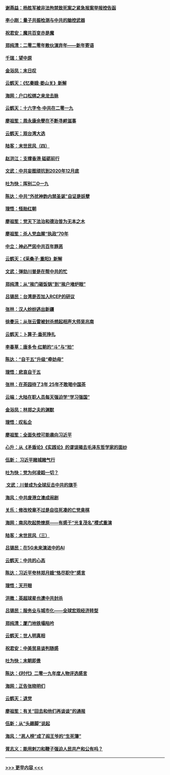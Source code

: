 #### [谢燕益：杨胜军被非法拘禁致死案之紧急报案举报控告函](../pages/nsc993/n11756134.md?t=12312311) 
#### [李小刚：量子共振检测与中共的脑控武器](../pages/nsc993/n11754518.md?t=12312311) 
#### [祝君安：魔共百变亦是魔](../pages/nsc993/n11754469.md?t=12312311) 
#### [郑纯清：二零二零年散伙演弃年——新年寄语](../pages/nsc993/n11754195.md?t=12312311) 
#### [千瑞：望中原](../pages/nsc993/n11754159.md?t=12312311) 
#### [金浴凤：末日叹](../pages/nsc993/n11752359.md?t=12312311) 
#### [云鹤天：《忆秦娥‧娄山关》新解](../pages/nsc993/n11752348.md?t=12312311) 
#### [海网：户口松绑之来龙去脉](../pages/nsc993/n11752328.md?t=12312311) 
#### [云鹤天：十六字令‧中共在二零一九](../pages/nsc993/n11752305.md?t=12312311) 
#### [廖祖笙：周永康余孽在不断寻衅滋事](../pages/nsc993/n11751013.md?t=12312311) 
#### [云鹤天：观台湾大选](../pages/nsc993/n11751007.md?t=12312311) 
#### [陆客：末世民风（四）](../pages/nsc993/n11749203.md?t=12312311) 
#### [赵洪江：支撑香港 砥砺前行](../pages/nsc993/n11748482.md?t=12312311) 
#### [文武：中共妄图顽抗到2020年12月底](../pages/nsc993/n11748446.md?t=12312311) 
#### [吐为快：挥别二O一九](../pages/nsc993/n11748411.md?t=12312311) 
#### [陈达：中共“外扰神韵内禁圣诞”自证是妖孽](../pages/nsc993/n11748226.md?t=12312311) 
#### [理悟：怪胎红朝](../pages/nsc993/n11748206.md?t=12312311) 
#### [廖祖笙：党天下法治和德治皆为无本之木](../pages/nsc993/n11748135.md?t=12312311) 
#### [廖祖笙：杀人党血腥“执政”70年](../pages/nsc993/n11745144.md?t=12312311) 
#### [中立：神必严惩中共百年罪恶](../pages/nsc993/n11744970.md?t=12312311) 
#### [云鹤天：《采桑子‧重阳》新解](../pages/nsc993/n11744948.md?t=12312311) 
#### [文武：弹劾川普是在帮中共的忙](../pages/nsc993/n11744758.md?t=12312311) 
#### [郑纯清：从“挨门砸饭锅”到“挨户堵炉眼”](../pages/nsc993/n11744745.md?t=12312311) 
#### [吕锡民：台湾是否加入RCEP的研议](../pages/nsc993/n11744701.md?t=12312311) 
#### [张林：汉人纷纷逃出新疆](../pages/nsc993/n11743530.md?t=12312311) 
#### [徐曼沅：从张云雷被封杀想起相声大师吴兆南](../pages/nsc993/n11741816.md?t=12312311) 
#### [云鹤天：卜算子‧垂死挣扎](../pages/nsc993/n11739956.md?t=12312311) 
#### [李春草：唐多令‧红朝的“斗”与“拍”](../pages/nsc993/n11739830.md?t=12312311) 
#### [陈达：“自干五”升级“牵妨母”](../pages/nsc993/n11739724.md?t=12312311) 
#### [理悟：悲哀自干五](../pages/nsc993/n11739547.md?t=12312311) 
#### [张林：在茶园待了3年 25年不敢喝中国茶](../pages/nsc993/n11739240.md?t=12312311) 
#### [云端：大陆在职人员每天强迫学“学习强国”](../pages/nsc993/n11738735.md?t=12312311) 
#### [金浴凤：林郑之夫的渊默](../pages/nsc993/n11737735.md?t=12312311) 
#### [理悟：叹私企](../pages/nsc993/n11737715.md?t=12312311) 
#### [廖祖笙：全面失控可能袭向习近平](../pages/nsc993/n11737704.md?t=12312311) 
#### [心升：从《矛盾论》《实践论》的谬误揭去毛泽东哲学家的面纱](../pages/nsc993/n11736962.md?t=12312311) 
#### [伍新： 习近平赌城赌气行](../pages/nsc993/n11736929.md?t=12312311) 
#### [吐为快：党为何凌蹈一切？](../pages/nsc993/n11736915.md?t=12312311) 
#### [ 文武：川普成为全球反击中共的旗手](../pages/nsc993/n11736882.md?t=12312311) 
#### [海风：中共废港立澳成闹剧](../pages/nsc993/n11735857.md?t=12312311) 
#### [关乐：修改校章不过是自往死凑的亡党臭棋](../pages/nsc993/n11735097.md?t=12312311) 
#### [海网：南风吹起势燎原——有感于“光复茂名”模式重演](../pages/nsc993/n11732308.md?t=12312311) 
#### [陆客：末世民风（三）](../pages/nsc993/n11732211.md?t=12312311) 
#### [吕锡民：在5G未来演进中的AI](../pages/nsc993/n11730010.md?t=12312311) 
#### [云鹤天：中共的心态](../pages/nsc993/n11729906.md?t=12312311) 
#### [陈达：习近平夸林郑月娥“恪尽职守”感言](../pages/nsc993/n11729881.md?t=12312311) 
#### [理悟：天开眼](../pages/nsc993/n11729699.md?t=12312311) 
#### [洪微：英超球星也遭中共封杀](../pages/nsc993/n11727243.md?t=12312311) 
#### [吕锡民：服务业与城市化——全球宏观经济转型](../pages/nsc993/n11725845.md?t=12312311) 
#### [郑纯清：厦门地铁塌陷吟](../pages/nsc993/n11725813.md?t=12312311) 
#### [云鹤天：世人明真相](../pages/nsc993/n11725621.md?t=12312311) 
#### [祝君安：中美贸易谈判随感](../pages/nsc993/n11725609.md?t=12312311) 
#### [吐为快：末朝即景](../pages/nsc993/n11723365.md?t=12312311) 
#### [陈达：《时代》二零一九年度人物评选感言](../pages/nsc993/n11723337.md?t=12312311) 
#### [海网：正告张晓明们](../pages/nsc993/n11723228.md?t=12312311) 
#### [云鹤天：退党](../pages/nsc993/n11723056.md?t=12312311) 
#### [廖祖笙：有关“回去和他们再谈谈”的通报](../pages/nsc993/n11722442.md?t=12312311) 
#### [伍新：从“头踢脚”说起](../pages/nsc993/n11722429.md?t=12312311) 
#### [海风：“恶人榜”成了阎王爷的“生死簿”](../pages/nsc993/n11722272.md?t=12312311) 
#### [胥志义：能用剌刀和鞭子强迫人民共产和公有吗？](../pages/nsc993/n11720569.md?t=12312311) 

----
#### [ >>> 更早内容 <<< ](../indexes/nsc993-earlier.md)
